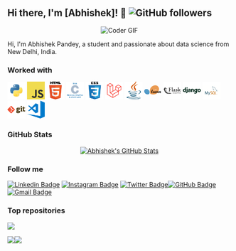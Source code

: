 ## Hi there, I'm [Abhishek]! 👋 ![GitHub followers](https://img.shields.io/github/followers/aabhipandey000?style=social)

<p align="center">
  <img src="https://media.giphy.com/media/SWoSkN6DxTszqIKEqv/giphy.gif" alt="Coder GIF" width="500" height="400">
</p>

Hi, I'm Abhishek Pandey, a student and passionate about data science from New Delhi, India.

### Worked with 

<code><img height="40" src="https://raw.githubusercontent.com/github/explore/80688e429a7d4ef2fca1e82350fe8e3517d3494d/topics/python/python.png" title="python"></code>
<code><img height="40" src="https://raw.githubusercontent.com/github/explore/80688e429a7d4ef2fca1e82350fe8e3517d3494d/topics/javascript/javascript.png" title="javascript"></code>
<code><img height="40" src="https://raw.githubusercontent.com/github/explore/80688e429a7d4ef2fca1e82350fe8e3517d3494d/topics/html/html.png" title="html"></code>
<code><img height="40" src="https://raw.githubusercontent.com/github/explore/80688e429a7d4ef2fca1e82350fe8e3517d3494d/topics/c/c.png" title="C"></code>
<code><img height="40" src="https://raw.githubusercontent.com/github/explore/80688e429a7d4ef2fca1e82350fe8e3517d3494d/topics/css/css.png" title="css"></code>
<code><img height="40" src="https://raw.githubusercontent.com/github/explore/80688e429a7d4ef2fca1e82350fe8e3517d3494d/topics/laravel/laravel.png" title="laravel"></code>
<code><img height="40" src="https://raw.githubusercontent.com/github/explore/80688e429a7d4ef2fca1e82350fe8e3517d3494d/topics/java/java.png" title="java"></code>
<code><img height="40" src="https://raw.githubusercontent.com/github/explore/80688e429a7d4ef2fca1e82350fe8e3517d3494d/topics/scikit-learn/scikit-learn.png" title="sklearn"></code>
<code><img height="40" src="https://raw.githubusercontent.com/github/explore/80688e429a7d4ef2fca1e82350fe8e3517d3494d/topics/flask/flask.png" title="flask"></code>
<code><img height="40" src="https://raw.githubusercontent.com/github/explore/80688e429a7d4ef2fca1e82350fe8e3517d3494d/topics/django/django.png" title="django"></code>
<code><img height="40" src="https://raw.githubusercontent.com/github/explore/80688e429a7d4ef2fca1e82350fe8e3517d3494d/topics/mysql/mysql.png" title="mysql"></code>
<code><img height="40" src="https://raw.githubusercontent.com/github/explore/80688e429a7d4ef2fca1e82350fe8e3517d3494d/topics/git/git.png" title="git"></code>
<code><img height="40" src="https://raw.githubusercontent.com/github/explore/80688e429a7d4ef2fca1e82350fe8e3517d3494d/topics/visual-studio-code/visual-studio-code.png" title="vscode"></code>

### GitHub Stats

<p align="center">
<a href="https://github.com/aabhipandey000"> <img align="center" src="https://github-readme-stats.vercel.app/api?username=aabhipandey000&show_icons=true&title_color=ffc857&icon_color=8ac926&text_color=daf7dc&bg_color=151515" alt="Abhishek's GitHub Stats"></a>
</p> 

### Follow me
[![Linkedin Badge](https://img.shields.io/badge/-Abhishek%20Pandey-blue?style=flat-circle&logo=Linkedin&logoColor=white&link=https://www.linkedin.com/in/abhishek-pandey-259657113/)](https://www.linkedin.com/in/abhishek-pandey-259657113/) [![Instagram Badge](https://img.shields.io/badge/-@abhii_pandey1998-e02c73?style=flat-circle&labelColor=e02c73&logo=Instagram&logoColor=white&link=https://www.instagram.com/abhii_pandey1998)](https://www.instagram.com/abhii_pandey1998) [![Twitter Badge](https://img.shields.io/badge/-@aabhipandey000-1ca0f1?style=flat-circle&labelColor=1ca0f1&logo=twitter&logoColor=white&link=https://twitter.com/aabhipandey000)](https://twitter.com/aabhipandey000)[![GitHub Badge](https://img.shields.io/badge/-@aabhipandey000-24292e?style=flat-circle&labelColor=24292e&logo=github&logoColor=white&link=https://github.com/aabhipandey000)](https://github.com/aabhipandey000) [![Gmail Badge](https://img.shields.io/badge/-@aabhipandey000-d54b3d?style=flat-circle&labelColor=d54b3d&logo=gmail&logoColor=white&link=mailto:aabhipandey000@gmail.com)](mailto:aabhipandey000@gmail.com)

### Top repositories

<p align="center">
  
<a href="https://github.com/aabhipandey000/Movie-Recommendation-System">
  <img align="left" src="https://github-readme-stats.anuraghazra1.vercel.app/api/pin/?username=aabhipandey000&repo=Movie-Recommendation-System&title_color=fff&icon_color=79ff97&text_color=9f9f9f&bg_color=151515" />
</a>

<br />

<p align="center">
  
<a href="https://github.com/aabhipandey000/car_price_prediction">
  <img align="left" src="https://github-readme-stats.anuraghazra1.vercel.app/api/pin/?username=aabhipandey000&repo=car_price_prediction&title_color=fff&icon_color=79ff97&text_color=9f9f9f&bg_color=151515" />
</a>

</p>

<p align="center">
  
<a href="https://github.com/aabhipandey000/Flight-Price-Prediction">
  <img align="left" src="https://github-readme-stats.anuraghazra1.vercel.app/api/pin/?username=aabhipandey000&repo=Flight-Price-Prediction&title_color=fff&icon_color=79ff97&text_color=9f9f9f&bg_color=151515" />
</a>

</p>
  
